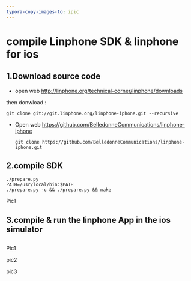 ```yaml
---
typora-copy-images-to: ipic
---
```


# compile Linphone SDK & linphone for ios



## 1.Download  source code 



- open web  http://linphone.org/technical-corner/linphone/downloads

then donwload :

```
git clone git://git.linphone.org/linphone-iphone.git --recursive
```



- Open web https://github.com/BelledonneCommunications/linphone-iphone

  ```
  git clone https://github.com/BelledonneCommunications/linphone-iphone.git
  ```



## 2.compile SDK 

```
./prepare.py
PATH=/usr/local/bin:$PATH
./prepare.py -c && ./prepare.py && make
```



Pic1





## 3.compile & run the linphone App in the ios simulator

## 

Pic1

pic2

pic3





